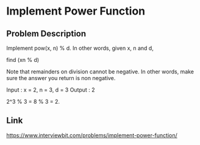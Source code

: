 # Implement Power Function

## Problem Description

Implement pow(x, n) % d.
In other words, given x, n and d,

find (xn % d)

Note that remainders on division cannot be negative. In other words, make sure the answer you return is non negative.

Input : x = 2, n = 3, d = 3
Output : 2


2^3 % 3 = 8 % 3 = 2.



## Link

https://www.interviewbit.com/problems/implement-power-function/